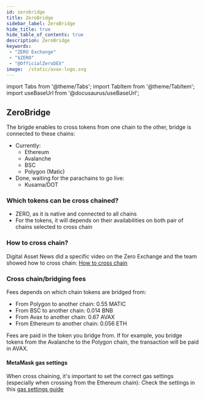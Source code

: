 ```yaml
---
id: zerobridge
title: ZeroBridge
sidebar_label: ZeroBridge
hide_title: true
hide_table_of_contents: true
description: ZeroBridge
keywords:
 - "ZERO Exchange"
 - "$ZERO"
 - "@OfficialZeroDEX"
image:  /static/avax-logo.svg
---
```


import Tabs from '@theme/Tabs';
import TabItem from '@theme/TabItem';
import useBaseUrl from '@docusaurus/useBaseUrl';

## ZeroBridge

The brigde enables to cross tokens from one chain to the other, bridge is connected to these chains:
* Currently:  
  * Ethereum
  * Avalanche
  * BSC
  * Polygon (Matic)
* Done, waiting for the parachains to go live:  
  * Kusama/DOT


### Which tokens can be cross chained?

* ZERO, as it is native and connected to all chains
* For the tokens, it will depends on their availabilities on both pair of chains selected to cross chain

### How to cross chain?

Digital Asset News did a specific video on the Zero Exchange and the team showed how to cross chain: [How to cross chain](https://youtu.be/lGVNDuotddM?t=1164)


### Cross chain/bridging fees

Fees depends on which chain tokens are bridged from:
* From Polygon to another chain: 0.55 MATIC
* From BSC to another chain: 0.014 BNB
* From Avax to another chain: 0.67 AVAX
* From Ethereum to another chain: 0.056 ETH

Fees are paid in the token you bridge from.  If for example, you bridge tokens from the Avalanche to the Polygon chain, the transaction will be paid in AVAX.

#### MetaMask gas settings
When cross chaining, it's important to set the correct gas settings (especially when crossing from the Ethereum chain): Check the settings in this [gas settings guide](https://0-exchange.gitbook.io/0-exchange-docs/pinned/transaction-fails) 


